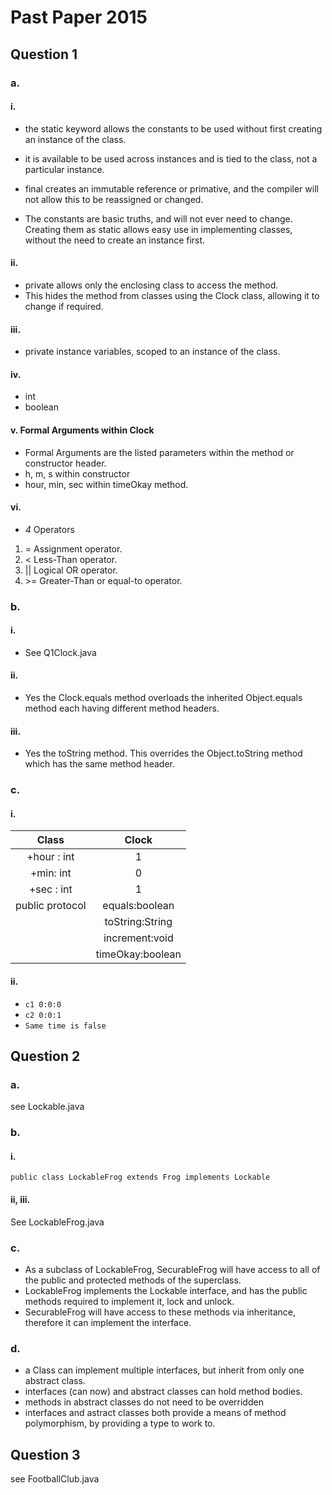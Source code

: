 # Past Paper 2015

## Question 1

### a.

#### i.

- the static keyword allows the constants to be used without first creating an instance of the class.
- it is available to be used across instances and is tied to the class, not a particular instance.

- final creates an immutable reference or primative, and the compiler will not allow this to be reassigned or changed.

- The constants are basic truths, and will not ever need to change. Creating them as static allows easy use in
  implementing classes, without the need to create an instance first.

#### ii.

- private allows only the enclosing class to access the method.
- This hides the method from classes using the Clock class, allowing it to change if required.

#### iii.

- private instance variables, scoped to an instance of the class.

#### iv.

- int
- boolean

#### v. Formal Arguments within Clock

- Formal Arguments are the listed parameters within the method or constructor header.
- h, m, s within constructor
- hour, min, sec within timeOkay method.

#### vi.

- *4* Operators

1. = Assignment operator.
2. \< Less-Than operator.
3. || Logical OR operator.
4. \>= Greater-Than or equal-to operator.

### b.

#### i.

- See Q1Clock.java

#### ii.

- Yes the Clock.equals method overloads the inherited Object.equals method each having different method headers.

#### iii.

- Yes the toString method. This overrides the Object.toString method which has the same method header.

### c.

#### i.

|      Class      |      Clock       |
|:---------------:|:----------------:|
|   +hour : int   |        1         |
|    +min: int    |        0         |
|   +sec : int    |        1         |
| public protocol |  equals:boolean  |
|                 | toString:String  |
|                 |  increment:void  |
|                 | timeOkay:boolean |

#### ii.

- `c1 0:0:0`
- `c2 0:0:1`
- `Same time is false`

## Question 2

### a.

see Lockable.java

### b.

#### i.

`public class LockableFrog extends Frog implements Lockable`

#### ii, iii.

See LockableFrog.java

### c.

- As a subclass of LockableFrog, SecurableFrog will have access to all of the public and protected methods of the
  superclass.
- LockableFrog implements the Lockable interface, and has the public methods required to implement it, lock and unlock.
- SecurableFrog will have access to these methods via inheritance, therefore it can implement the interface.

### d.

- a Class can implement multiple interfaces, but inherit from only one abstract class.
- interfaces (can now) and abstract classes can hold method bodies.
- methods in abstract classes do not need to be overridden
- interfaces and astract classes both provide a means of method polymorphism, by providing a type to work to.

## Question 3

see FootballClub.java